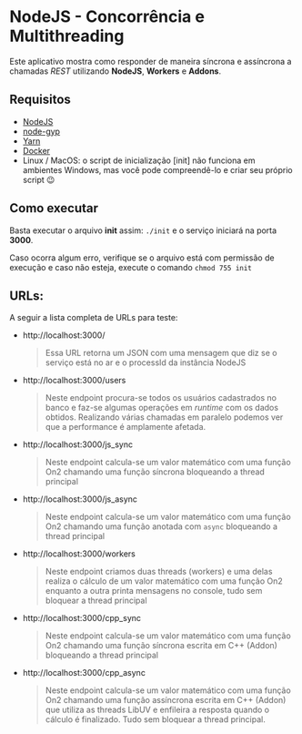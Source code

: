 # NodeJS - Concorrência e Multithreading

Este aplicativo mostra como responder de maneira síncrona e assíncrona a chamadas *REST* utilizando **NodeJS**, **Workers** e **Addons**.

## Requisitos

- [NodeJS](https://nodejs.org/en/)
- [node-gyp](https://github.com/nodejs/node-gyp)
- [Yarn](https://yarnpkg.com/)
- [Docker](https://www.docker.com/)
- Linux / MacOS: o script de inicialização [init] não funciona em ambientes Windows, mas você pode compreendê-lo e criar seu próprio script :wink:

## Como executar

Basta executar o arquivo **init** assim: `./init` e o serviço iniciará na porta **3000**.

Caso ocorra algum erro, verifique se o arquivo está com permissão de execução e caso não esteja, execute o comando `chmod 755 init`

## URLs:

A seguir a lista completa de URLs para teste:

- http://localhost:3000/
    > Essa URL retorna um JSON com uma mensagem que diz se o serviço está no ar e o processId da instância NodeJS
- http://localhost:3000/users
    > Neste endpoint procura-se todos os usuários cadastrados no banco e faz-se algumas operações em *runtime* com os dados obtidos. Realizando várias chamadas em paralelo podemos ver que a performance é amplamente afetada.
- http://localhost:3000/js_sync
    > Neste endpoint calcula-se um valor matemático com uma função On2 chamando uma função síncrona bloqueando a thread principal
- http://localhost:3000/js_async
    > Neste endpoint calcula-se um valor matemático com uma função On2 chamando uma função anotada com `async` bloqueando a thread principal
- http://localhost:3000/workers
    > Neste endpoint criamos duas threads (workers) e uma delas realiza o cálculo de um valor matemático com uma função On2 enquanto a outra printa mensagens no console, tudo sem bloquear a thread principal
- http://localhost:3000/cpp_sync
    > Neste endpoint calcula-se um valor matemático com uma função On2 chamando uma função síncrona escrita em C++ (Addon) bloqueando a thread principal
- http://localhost:3000/cpp_async
    > Neste endpoint calcula-se um valor matemático com uma função On2 chamando uma função assíncrona escrita em C++ (Addon) que utiliza as threads LibUV e enfileira a resposta quando o cálculo é finalizado. Tudo sem bloquear a thread principal.
